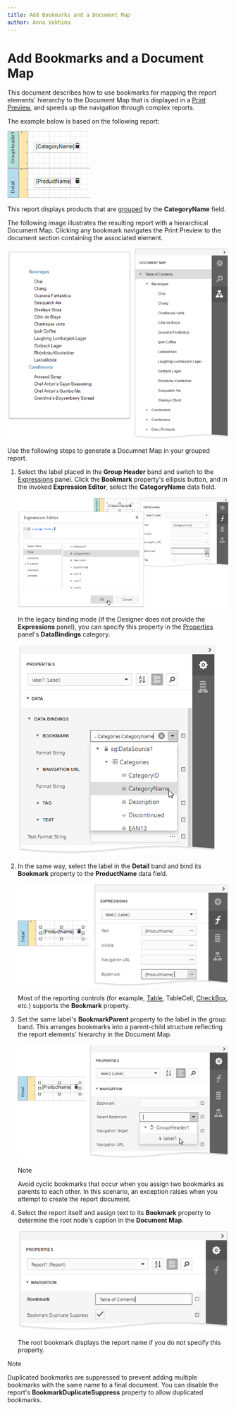```yaml
---
title: Add Bookmarks and a Document Map
author: Anna Vekhina
---
```

# Add Bookmarks and a Document Map

This document describes how to use bookmarks for mapping the report elements' hierarchy to the Document Map that is displayed in a [Print Preview](../preview-print-and-export-reports.md), and speeds up the navigation through complex reports.

The example below is based on the following report:

![eurd-win-add-bookmark-source-report](../../../images/eurd-web-add-bookmark-source-report.png)

This report displays products that are [grouped](..\shape-report-data\group-and-sort-data\group-data.md) by the **CategoryName** field. 

The following image illustrates the resulting report with a hierarchical Document Map. Clicking any bookmark navigates the Print Preview to the document section containing the associated element.

![eurd-win-addbookmark_result](../../../images/eurd-web-addbookmark_result.png)

Use the following steps to generate a Documnet Map in your grouped report.

1. Select the label placed in the **Group Header** band and switch to the [Expressions](..\report-designer-tools\ui-panels\expressions-panel.md) panel. Click the **Bookmark** property's ellipsis button, and in the invoked **Expression Editor**, select the **CategoryName** data field.
	
	![eurd-win-addbookmark-set-bookmark-for-group](../../../images/eurd-web-addbookmark-set-bookmark-for-group.png)
	
	In the legacy binding mode (if the Designer does not provide the **Expressions** panel), you can specify this property in the [Properties](..\report-designer-tools\ui-panels\properties-panel.md) panel's **DataBindings** category.
	
	![eurd-win-addbookmark_legacy](../../../images/eurd-web-addbookmark_legacy.png)
2. In the same way, select the label in the **Detail** band and bind its **Bookmark** property to the **ProductName** data field.
	
	![eurd-win-addbookmark-set-bookmarks-for-details](../../../images/eurd-web-addbookmark-set-bookmarks-for-details.png)
	
	Most of the reporting controls (for example, [Table](..\use-report-elements\use-tables.md), TableCell, [CheckBox](..\use-report-elements\use-basic-report-controls\check-box.md), etc.) supports the **Bookmark** property.
3. Set the same label's **BookmarkParent** property to the label in the group band. This arranges bookmarks into a parent-child structure reflecting the report elements' hierarchy in the Document Map.
	
	![eurd-win-addbookmark-bookmark-parent](../../../images/eurd-web-addbookmark-bookmark-parent.png)
	
	> [!NOTE]
	> Avoid cyclic bookmarks that occur when you assign two bookmarks as parents to each other. In this scenario, an exception raises when you attempt to create the report document.
4. Select the report itself and assign text to its **Bookmark** property to determine the root node's caption in the **Document Map**.
	
	![eurd-win-addbookmark-root-bookmark](../../../images/eurd-web-addbookmark-root-bookmark.png)
	
	The root bookmark displays the report name if you do not specify this property.

> [!NOTE]
> Duplicated bookmarks are suppressed to prevent adding multiple bookmarks with the same name to a final document. You can disable the  report's **BookmarkDuplicateSuppress** property to allow duplicated bookmarks.